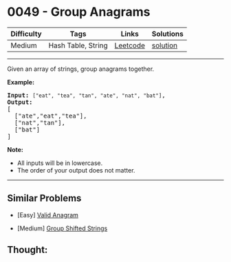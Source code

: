 # 0049 - Group Anagrams

Difficulty  | Tags | Links | Solutions
----------- | ---- | ----- | -----
Medium | Hash Table, String | [Leetcode](https://leetcode.com/problems/group-anagrams) | [solution](https://leetcode.com/problems/group-anagrams/solution/)


-----------

<p>Given an array of strings, group anagrams together.</p>

<p><strong>Example:</strong></p>

<pre>
<strong>Input:</strong> <code>[&quot;eat&quot;, &quot;tea&quot;, &quot;tan&quot;, &quot;ate&quot;, &quot;nat&quot;, &quot;bat&quot;]</code>,
<strong>Output:</strong>
[
  [&quot;ate&quot;,&quot;eat&quot;,&quot;tea&quot;],
  [&quot;nat&quot;,&quot;tan&quot;],
  [&quot;bat&quot;]
]</pre>

<p><strong>Note:</strong></p>

<ul>
	<li>All inputs will be in lowercase.</li>
	<li>The order of your output does not&nbsp;matter.</li>
</ul>


-----------


## Similar Problems

- [Easy] [Valid Anagram](valid-anagram)

- [Medium] [Group Shifted Strings](group-shifted-strings)




## Thought:
